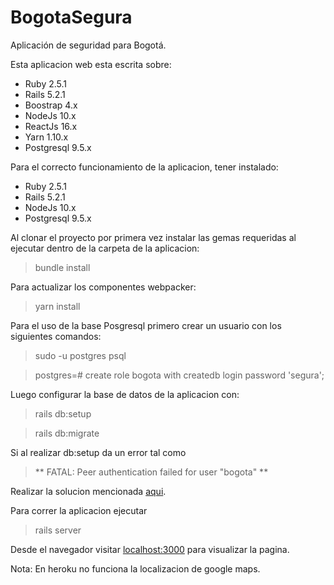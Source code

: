 # BogotaSegura
Aplicación de seguridad para Bogotá.

Esta aplicacion web esta escrita sobre:

* Ruby 2.5.1
* Rails 5.2.1
* Boostrap 4.x
* NodeJs 10.x
* ReactJs 16.x
* Yarn 1.10.x
* Postgresql 9.5.x

Para el correcto funcionamiento de la aplicacion, tener instalado:

* Ruby 2.5.1
* Rails 5.2.1
* NodeJs 10.x
* Postgresql 9.5.x

Al clonar el proyecto por primera vez instalar las gemas requeridas al ejecutar dentro de la carpeta de la aplicacion:

> bundle install

Para actualizar  los componentes webpacker:

> yarn install

Para el uso de la base Posgresql primero crear un usuario con los siguientes comandos:

> sudo -u postgres psql

> postgres=# create role bogota with createdb login password 'segura';

Luego configurar la base de datos de la aplicacion con:

> rails db:setup

> rails db:migrate

Si al realizar db:setup da un error tal como 

> ** FATAL:  Peer authentication failed for user "bogota"
** 

Realizar la solucion mencionada [aqui](https://askubuntu.com/questions/820792/peer-authentication-failed-for-user-with-all-privileges-in-postgres-9-5).

Para correr la aplicacion ejecutar

> rails server

Desde el navegador visitar
[localhost:3000](localhost:3000)
para visualizar la pagina.

Nota: En heroku no funciona la localizacion de google maps.